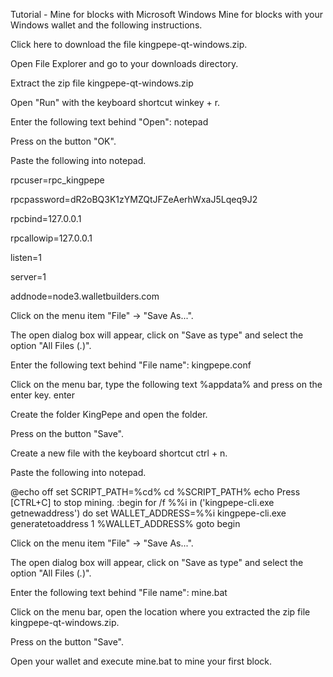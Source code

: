 Tutorial - Mine for blocks with Microsoft Windows
Mine for blocks with your Windows wallet and the following instructions.

Click here to download the file kingpepe-qt-windows.zip.

Open File Explorer and go to your downloads directory.

Extract the zip file kingpepe-qt-windows.zip

Open "Run" with the keyboard shortcut winkey + r.

Enter the following text behind "Open": notepad

Press on the button "OK".

Paste the following into notepad.

rpcuser=rpc_kingpepe

rpcpassword=dR2oBQ3K1zYMZQtJFZeAerhWxaJ5Lqeq9J2

rpcbind=127.0.0.1

rpcallowip=127.0.0.1

listen=1

server=1

addnode=node3.walletbuilders.com


Click on the menu item "File" -> "Save As...".

The open dialog box will appear, click on "Save as type" and select the option "All Files (*.*)".

Enter the following text behind "File name": kingpepe.conf

Click on the menu bar, type the following text %appdata% and press on the enter key. enter

Create the folder KingPepe and open the folder.

Press on the button "Save".

Create a new file with the keyboard shortcut ctrl + n.

Paste the following into notepad.

@echo off
set SCRIPT_PATH=%cd%
cd %SCRIPT_PATH%
echo Press [CTRL+C] to stop mining.
:begin
 for /f %%i in ('kingpepe-cli.exe getnewaddress') do set WALLET_ADDRESS=%%i
 kingpepe-cli.exe generatetoaddress 1 %WALLET_ADDRESS%
goto begin

Click on the menu item "File" -> "Save As...".

The open dialog box will appear, click on "Save as type" and select the option "All Files (*.*)".

Enter the following text behind "File name": mine.bat

Click on the menu bar, open the location where you extracted the zip file kingpepe-qt-windows.zip.

Press on the button "Save".

Open your wallet and execute mine.bat to mine your first block.
